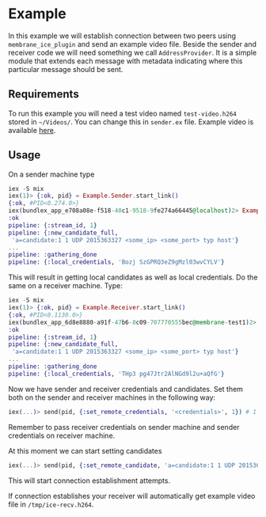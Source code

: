 # Example

In this example we will establish connection between two peers using `membrane_ice_plugin` and
send an example video file.
Beside the sender and receiver code we will need something we call `AddressProvider`.
It is a simple module that extends each message with metadata indicating where this particular
message should be sent.

## Requirements

To run this example you will need a test video named `test-video.h264` stored in `~/Videos/`.
You can change this in `sender.ex` file.
Example video is available [here](https://membraneframework.github.io/static/video-samples/test-video.h264).

## Usage

On a sender machine type
```elixir
iex -S mix
iex(1)> {:ok, pid} = Example.Sender.start_link()
{:ok, #PID<0.274.0>}
iex(bundlex_app_e708a08e-f518-40c1-9518-9fe274a66445@localhost)2> Example.Sender.play(pid)
:ok
pipeline: {:stream_id, 1}
pipeline: {:new_candidate_full,
 'a=candidate:1 1 UDP 2015363327 <some_ip> <some_port> typ host'}
...
pipeline: :gathering_done
pipeline: {:local_credentials, 'Bozj SzGPRQ3eZ9gMzl03wvCYLV'}
```

This will result in getting local candidates as well as local credentials.
Do the same on a receiver machine. Type:
```elixir
iex -S mix
iex(1)> {:ok, pid} = Example.Receiver.start_link()
{:ok, #PID<0.1130.0>}
iex(bundlex_app_6d8e8880-a91f-47b6-8c09-707770555bec@membrane-test1)2> Example.Receiver.play(pid)
:ok
pipeline: {:stream_id, 1}
pipeline: {:new_candidate_full,
 'a=candidate:1 1 UDP 2015363327 <some_ip> <some_port> typ host'}
...
pipeline: :gathering_done
pipeline: {:local_credentials, 'THp3 pg47Jtr2AlNGd9l2u+aQfG'}
```

Now we have sender and receiver credentials and candidates.
Set them both on the sender and receiver machines in the following way:
```elixir
iex(...)> send(pid, {:set_remote_credentials, '<credentials>', 1}) # 1 is for stream_id
```
Remember to pass receiver credentials on sender machine and sender credentials on receiver machine.

At this moment we can start setting candidates
```elixir
iex(...)> send(pid, {:set_remote_candidate, 'a=candidate:1 1 UDP 2015363327 <some_ip> <some_port> typ host'})
```
This will start connection establishment attempts.

If connection establishes your receiver will automatically get example video file in `/tmp/ice-recv.h264`.
